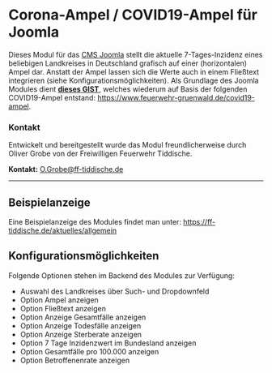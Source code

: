 # Corona-Ampel / COVID19-Ampel für Joomla
Dieses Modul für das [CMS Joomla](https://www.joomla.org/) stellt die aktuelle 7-Tages-Inzidenz eines beliebigen Landkreises in Deutschland grafisch auf einer (horizontalen) Ampel dar. Anstatt der Ampel lassen sich die Werte auch in einem Fließtext integrieren (siehe Konfigurationsmöglichkeiten). Als Grundlage des Joomla Modules dient **[dieses GIST](https://gist.github.com/mario-fliegner/1c4afc59b6dfa0c948bea49d76809ae9)**, welches wiederum auf Basis der folgenden COVID19-Ampel entstand: https://www.feuerwehr-gruenwald.de/covid19-ampel.

### Kontakt
Entwickelt und bereitgestellt wurde das Modul freundlicherweise durch Oliver Grobe von der Freiwilligen Feuerwehr Tiddische. 

**Kontakt:** O.Grobe@ff-tiddische.de

---
## Beispielanzeige
Eine Beispielanzeige des Modules findet man unter: https://ff-tiddische.de/aktuelles/allgemein

## Konfigurationsmöglichkeiten
Folgende Optionen stehen im Backend des Modules zur Verfügung:

* Auswahl des Landkreises über Such- und Dropdownfeld
* Option Ampel anzeigen
* Option Fließtext anzeigen
* Option Anzeige Gesamtfälle anzeigen
* Option Anzeige Todesfälle anzeigen
* Option Anzeige Sterberate anzeigen
* Option 7 Tage Inzidenzwert im Bundesland anzeigen
* Option Gesamtfälle pro 100.000 anzeigen
* Option Betroffenenrate anzeigen